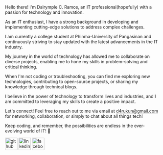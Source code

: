 
Hello there! I'm Dalrymple C. Ramos, an IT professional(hopefully) with a passion for technology and innovation.

As an IT enthusiast, I have a strong background in developing and implementing cutting-edge solutions to address complex challenges.

I am currently a college student at Phinma-University of Pangasinan and continuously striving to stay updated with the latest advancements in the IT industry.

My journey in the world of technology has allowed me to collaborate on diverse projects, enabling me to hone my skills in problem-solving and critical thinking.

When I'm not coding or troubleshooting, you can find me exploring new technologies, contributing to open-source projects, or sharing my knowledge through technical blogs.

I believe in the power of technology to transform lives and industries, and I am committed to leveraging my skills to create a positive impact.

Let's connect! Feel free to reach out to me via email at d4rukun@gmail.com for networking, collaboration, or simply to chat about all things tech!

Keep coding, and remember, the possibilities are endless in the ever-evolving world of IT! 🚀



[<img src='https://cdn.jsdelivr.net/npm/simple-icons@3.0.1/icons/github.svg' alt='github' height='40'>](https://github.com/https://github.com/DalRamos)  [<img src='https://cdn.jsdelivr.net/npm/simple-icons@3.0.1/icons/linkedin.svg' alt='linkedin' height='40'>](https://www.linkedin.com/in/https://www.linkedin.com/in/dalrymple-ramos-a81049256//)  [<img src='https://cdn.jsdelivr.net/npm/simple-icons@3.0.1/icons/facebook.svg' alt='facebook' height='40'>](https://www.facebook.com/https://www.facebook.com/Daruwondershow)  

